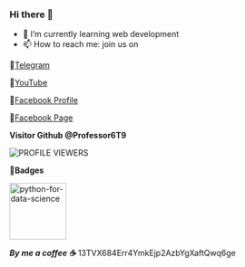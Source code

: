 ### Hi there 👋

- 🌱 I’m currently learning web development 
- 📫 How to reach me: join us on

🔴[Telegram](https://t.me/mronion420)

🔴[YouTube](https://youtube.com/channel/UCjIJdVtUPvj0RvGPtrBx8xg)

🔴[Facebook Profile](https://www.facebook.com/attachment.unavaillable)

🔴[Facebook Page](https://www.facebook.com/mr.x3non)

**Visitor Github @Professor6T9**

![PROFILE VIEWERS](https://gpvc.arturio.dev/mronion420) 

**🔴Badges**

<a href="https://www.credly.com/badges/94f71963-c3a0-4baf-87d3-f34f5bda16db/facebook_messenger"><img src="https://i.ibb.co/4YNdbJS/python-for-data-science.png" alt="python-for-data-science" border="0" hight="100" width="100"></a>

***By me a coffee ☕***
13TVX684Err4YmkEjp2AzbYgXaftQwq6ge
